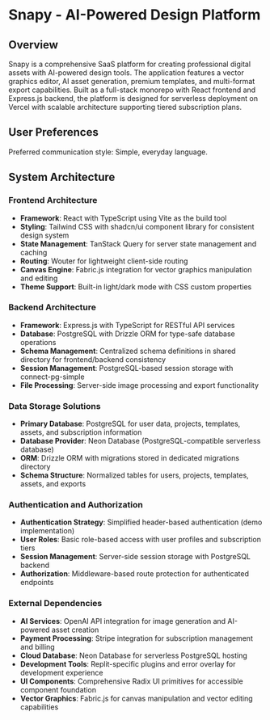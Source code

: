 # Snapy - AI-Powered Design Platform

## Overview

Snapy is a comprehensive SaaS platform for creating professional digital assets with AI-powered design tools. The application features a vector graphics editor, AI asset generation, premium templates, and multi-format export capabilities. Built as a full-stack monorepo with React frontend and Express.js backend, the platform is designed for serverless deployment on Vercel with scalable architecture supporting tiered subscription plans.

## User Preferences

Preferred communication style: Simple, everyday language.

## System Architecture

### Frontend Architecture
- **Framework**: React with TypeScript using Vite as the build tool
- **Styling**: Tailwind CSS with shadcn/ui component library for consistent design system
- **State Management**: TanStack Query for server state management and caching
- **Routing**: Wouter for lightweight client-side routing
- **Canvas Engine**: Fabric.js integration for vector graphics manipulation and editing
- **Theme Support**: Built-in light/dark mode with CSS custom properties

### Backend Architecture
- **Framework**: Express.js with TypeScript for RESTful API services
- **Database**: PostgreSQL with Drizzle ORM for type-safe database operations
- **Schema Management**: Centralized schema definitions in shared directory for frontend/backend consistency
- **Session Management**: PostgreSQL-based session storage with connect-pg-simple
- **File Processing**: Server-side image processing and export functionality

### Data Storage Solutions
- **Primary Database**: PostgreSQL for user data, projects, templates, assets, and subscription information
- **Database Provider**: Neon Database (PostgreSQL-compatible serverless database)
- **ORM**: Drizzle ORM with migrations stored in dedicated migrations directory
- **Schema Structure**: Normalized tables for users, projects, templates, assets, and exports

### Authentication and Authorization
- **Authentication Strategy**: Simplified header-based authentication (demo implementation)
- **User Roles**: Basic role-based access with user profiles and subscription tiers
- **Session Management**: Server-side session storage with PostgreSQL backend
- **Authorization**: Middleware-based route protection for authenticated endpoints

### External Dependencies
- **AI Services**: OpenAI API integration for image generation and AI-powered asset creation
- **Payment Processing**: Stripe integration for subscription management and billing
- **Cloud Database**: Neon Database for serverless PostgreSQL hosting
- **Development Tools**: Replit-specific plugins and error overlay for development experience
- **UI Components**: Comprehensive Radix UI primitives for accessible component foundation
- **Vector Graphics**: Fabric.js for canvas manipulation and vector editing capabilities